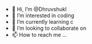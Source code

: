 - 👋 Hi, I’m @Dhruvshukl
- 👀 I’m interested in coding
- 🌱 I’m currently learning c
- 💞️ I’m looking to collaborate on 
- 📫 How to reach me ...

<!---
Dhruvshukl/Dhruvshukl is a ✨ special ✨ repository because its `README.md` (this file) appears on your GitHub profile.
You can click the Preview link to take a look at your changes.
--->
